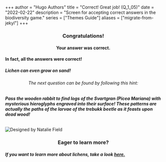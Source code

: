 +++
author = "Hugo Authors"
title = "Correct! Great job! (Q_1_05)"
date = "2022-02-22"
description = "Screen for accepting correct answers in the biodiversity game."
series = ["Themes Guide"]
aliases = ["migrate-from-jekyl"]
+++

### <center> Congratulations! </center>
#### <center> Your answer was correct. 
#### In fact, all the answers were correct! 
##### Lichen can even grow on sand! </center>

###### <center> The next question can be found by following this hint: </center>
###### **Pass the wooden rabbit to find logs of the Svartgran (Picea Mariana) with mysterious hieroglyphs engraved into their surface! These patterns are actually the paths of the larvae of the trebukk beetle as it feasts upon dead wood!**

![Designed by Natalie Field](/img/lichens.jpg)

### <center> Eager to learn more? </center>

##### If you want to learn more about lichens, take a look [here.](https://www.deschuteslandtrust.org/news/blog/2016-blog-posts/five-fun-facts-about-lichen)
